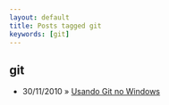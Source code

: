 ```yaml
---
layout: default
title: Posts tagged git
keywords: [git]
---
```

<h2 class="category">git</h2>
<ul class="posts">
<li>
<p>
<span class="date">30/11/2010</span> &raquo; 
<a href="/blog/usando-git-no-windows">Usando Git no Windows</a>
</p>
</li> 
</ul>
